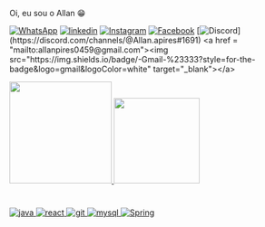 Oi, eu sou o Allan 😁

[![WhatsApp](https://img.shields.io/badge/WhatsApp-25D366?style=for-the-badge&logo=whatsapp&logoColor=white)](https://wa.me/+5513974049540)
[![linkedin](https://img.shields.io/badge/LinkedIn-0077B5?style=for-the-badge&logo=linkedin&logoColor=white)](https://www.linkedin.com/in/allanpires95)
[![Instagram](https://img.shields.io/badge/Instagram-E4405F?style=for-the-badge&logo=instagram&logoColor=white)](https://www.instagram.com/allan.apires/)
[![Facebook](https://img.shields.io/badge/Facebook-1877F2?style=for-the-badge&logo=facebook&logoColor=white)](https://www.facebook.com/allan.gates1/)
[![Discord](https://img.shields.io/badge/Discord-7289DA?style=for-the-badge&logo=discord&logoColor=white")](https://discord.com/channels/@Allan.apires#1691)
  <a href = "mailto:allanpires0459@gmail.com"><img src="https://img.shields.io/badge/-Gmail-%23333?style=for-the-badge&logo=gmail&logoColor=white" target="_blank"></a>

  <a href="https://github.com/AllanPires95">
    <img height="180em" src="https://github-readme-stats.vercel.app/api?username=AllanPires95&show_icons=true&theme=dark&include_all_commits=true&count_private=true"/>
    <img height="151em" src="https://github-readme-stats.vercel.app/api/top-langs/?username=AllanPires95&layout=compact&langs_count=16&theme=dark"/>
    


<!--[![Top Langs](https://github-readme-stats.vercel.app/api/top-langs/?username=1DevMatheus)](https://github.com/anuraghazra/github-readme-stats)-->

<div>

    
####
### 
      
<div style="display: inline_block"><br/>
    <img algin="center" alt="java" src="https://img.shields.io/badge/Java-ED8B00?style=for-the-badge&logo=java&logoColor=white" />
    <img algin="center" alt="react" src="https://img.shields.io/badge/React-20232A?style=for-the-badge&logo=react&logoColor=61DAFB" />
    <img algin="center" alt="git" src="https://img.shields.io/badge/GIT-E44C30?style=for-the-badge&logo=git&logoColor=white" />
    <img algin="center" alt="mysql" src="https://img.shields.io/badge/MySQL-00000F?style=for-the-badge&logo=mysql&logoColor=white" />
    <img algin="center" alt="Spring" src="https://img.shields.io/badge/Spring-6DB33F?style=for-the-badge&logo=spring&logoColor=white" />
  
   
          
</div>
